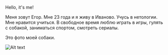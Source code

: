 Hello, it's me!

Меня зовут Егор. Мне 23 года и я живу в Иваново. Учусь в нетологии.
Мне нравится учиться.
В свободное время люблю играть в игры, гулять с собакой, заниматься спортом, смотреть сериалы.

Это фото моей собаки.

![Alt text](5tMi6T6tUvs.jpg)